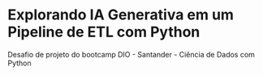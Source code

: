 # Explorando IA Generativa em um Pipeline de ETL com Python
Desafio de projeto do bootcamp DIO - Santander - Ciência de Dados com Python
